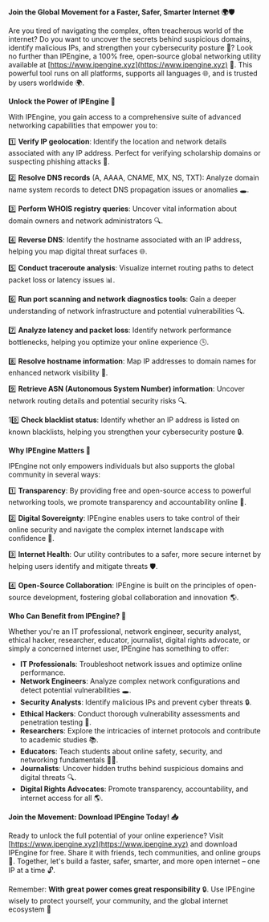 **Join the Global Movement for a Faster, Safer, Smarter Internet 🌍🛡️**

Are you tired of navigating the complex, often treacherous world of the internet? Do you want to uncover the secrets behind suspicious domains, identify malicious IPs, and strengthen your cybersecurity posture 🔐? Look no further than IPEngine, a 100% free, open-source global networking utility available at [https://www.ipengine.xyz](https://www.ipengine.xyz) 📡. This powerful tool runs on all platforms, supports all languages 🌐, and is trusted by users worldwide 🌍.

**Unlock the Power of IPEngine 🔑**

With IPEngine, you gain access to a comprehensive suite of advanced networking capabilities that empower you to:

1️⃣ **Verify IP geolocation**: Identify the location and network details associated with any IP address. Perfect for verifying scholarship domains or suspecting phishing attacks 📝.

2️⃣ **Resolve DNS records** (A, AAAA, CNAME, MX, NS, TXT): Analyze domain name system records to detect DNS propagation issues or anomalies 🕳️.

3️⃣ **Perform WHOIS registry queries**: Uncover vital information about domain owners and network administrators 🔍.

4️⃣ **Reverse DNS**: Identify the hostname associated with an IP address, helping you map digital threat surfaces 🌐.

5️⃣ **Conduct traceroute analysis**: Visualize internet routing paths to detect packet loss or latency issues 📊.

6️⃣ **Run port scanning and network diagnostics tools**: Gain a deeper understanding of network infrastructure and potential vulnerabilities 🔍.

7️⃣ **Analyze latency and packet loss**: Identify network performance bottlenecks, helping you optimize your online experience 🕒.

8️⃣ **Resolve hostname information**: Map IP addresses to domain names for enhanced network visibility 📡.

9️⃣ **Retrieve ASN (Autonomous System Number) information**: Uncover network routing details and potential security risks 🔍.

10️⃣ **Check blacklist status**: Identify whether an IP address is listed on known blacklists, helping you strengthen your cybersecurity posture 🔒.

**Why IPEngine Matters 🌟**

IPEngine not only empowers individuals but also supports the global community in several ways:

1️⃣ **Transparency**: By providing free and open-source access to powerful networking tools, we promote transparency and accountability online 📢.

2️⃣ **Digital Sovereignty**: IPEngine enables users to take control of their online security and navigate the complex internet landscape with confidence 🔑.

3️⃣ **Internet Health**: Our utility contributes to a safer, more secure internet by helping users identify and mitigate threats 🛡️.

4️⃣ **Open-Source Collaboration**: IPEngine is built on the principles of open-source development, fostering global collaboration and innovation 🌎.

**Who Can Benefit from IPEngine? 🤝**

Whether you're an IT professional, network engineer, security analyst, ethical hacker, researcher, educator, journalist, digital rights advocate, or simply a concerned internet user, IPEngine has something to offer:

* **IT Professionals**: Troubleshoot network issues and optimize online performance.
* **Network Engineers**: Analyze complex network configurations and detect potential vulnerabilities 🕳️.
* **Security Analysts**: Identify malicious IPs and prevent cyber threats 🔒.
* **Ethical Hackers**: Conduct thorough vulnerability assessments and penetration testing 🚀.
* **Researchers**: Explore the intricacies of internet protocols and contribute to academic studies 📚.
* **Educators**: Teach students about online safety, security, and networking fundamentals 👨‍🏫.
* **Journalists**: Uncover hidden truths behind suspicious domains and digital threats 🔍.
* **Digital Rights Advocates**: Promote transparency, accountability, and internet access for all 🌎.

**Join the Movement: Download IPEngine Today! 📥**

Ready to unlock the full potential of your online experience? Visit [https://www.ipengine.xyz](https://www.ipengine.xyz) and download IPEngine for free. Share it with friends, tech communities, and online groups 🤝. Together, let's build a faster, safer, smarter, and more open internet – one IP at a time 🔓.

Remember: **With great power comes great responsibility** 🔒. Use IPEngine wisely to protect yourself, your community, and the global internet ecosystem 🌟